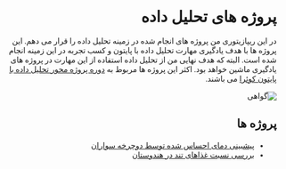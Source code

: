 <div dir="rtl" style="font-family: vazir;">

# پروژه های تحلیل داده

در این ریپازیتوری من پروژه های انجام شده در زمینه تحلیل داده را قرار می دهم. این پروژه ها با هدف یادگیری مهارت تحلیل داده با پایتون و کسب تجربه در این زمینه انجام شده است. البته که هدف نهایی من از تحلیل داده استفاده از این مهارت در پروژه های یادگیری ماشین خواهد بود. اکثر این پروژه ها مربوط به [دوره پروژه محور تحلیل داده با پایتون کوئرا](https://quera.org/college/landpage/8523/machinelearning-1) می باشند.

![گواهی](https://quera.org/media/public/quera_certificate/15c86ea6247a4883bad8b2fd3d07c03b.jpg)


## پروژه ها

- [پیشبینی دمای احساس شده توسط دوچرخه سواران](notebooks/bikes-borrowed.ipynb)
- [بررسی نسبت غذاهای تند در هندوستان](notebooks/hindustan.ipynb)

</div>
